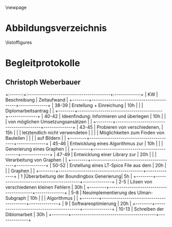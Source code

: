 \newpage

# Abbildungsverzeichnis 

\listoffigures

# Begleitprotokolle

## Christoph Weberbauer

+:------:+:----------------------------------------+:------------:+
|   KW   | Beschreibung                            | Zeitaufwand  |
+--------+-----------------------------------------+--------------+
| 38-39  | Erstellung + Einreichung                | 10h          |
|        | Diplomarbeitsantrag                     |              |
+--------+-----------------------------------------+--------------+
| 40-42  | Ideenfindung: Informieren und überlegen | 10h          |
|        | von möglichen Umsetzungsansätzen        |              |
+--------+-----------------------------------------+--------------+
| 43-45  | Probieren von verschiedenen,            | 15h          |
|        | letztendlich nicht verwendeten          |              |
|        | Möglichkeiten zum Finden von Bauteilen  |              |
|        | auf Bildern                             |              |
+--------+-----------------------------------------+--------------+
| 45-46  | Entwicklung eines Algorithmus zur       | 10h          |
|        | Generierung eines Graphen               |              |
+--------+-----------------------------------------+--------------+
| 47-49  | Entwicklung einer Library zur           | 20h          |
|        | Verarbeitung von Graphen                |              |
+--------+-----------------------------------------+--------------+
| 50-52  | Erstellung eines LT-Spice File aus dem  | 20h          |
|        | Graphen                                 |              |
+--------+-----------------------------------------+--------------+
|  1     |Überarbeitung der Boundingbox Generierung| 5h           |
+--------+-----------------------------------------+--------------+
| 2-5    | Lösen von verschiedenen kleinen Fehlern | 30h          |
+--------+-----------------------------------------+--------------+
| 5-8    | Neuimplementierung des Ulman-Subgraph   | 10h          |
|        | Algorithmus                             |              | 
+--------+-----------------------------------------+--------------+
| 9      | Softwareoptimierung                     | 20h          |
+--------+-----------------------------------------+--------------+
| 10-13  | Schreiben der Diblomarbeit              | 30h          |
+--------+-----------------------------------------+--------------+
